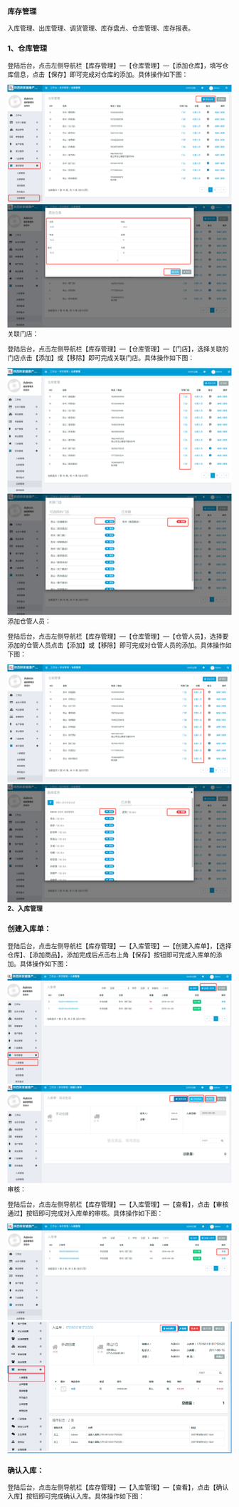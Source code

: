 ### 库存管理

入库管理、出库管理、调货管理、库存盘点、仓库管理、库存报表。

### 1、仓库管理

登陆后台，点击左侧导航栏【库存管理】—【仓库管理】—【添加仓库】，填写仓库信息，点击【保存】即可完成对仓库的添加。具体操作如下图：

![](/assets/WeChat2b155f89b7fc49b0bd98589ab3abaadf.png)![](/assets/WeChat0834d3d91842c64b518a854b9b9bf52c.png)关联门店：

登陆后台，点击左侧导航栏【库存管理】—【仓库管理】—【门店】，选择关联的门店点击【添加】或【移除】即可完成关联门店。具体操作如下图：

![](/assets/WeChatbe93024fa851c728eeb12ab1ede371fa.png)![](/assets/WeChat1e5867cd6a4ae629418c88ce223131f6.png)添加仓管人员：

登陆后台，点击左侧导航栏【库存管理】—【仓库管理】—【仓管人员】，选择要添加的仓管人员点击【添加】或【移除】即可完成对仓管人员的添加。具体操作如下图：

![](/assets/WeChat43eb59b121993105ff8e98e494975cd4.png)![](/assets/WeChat41d9463e26c0aff896b013a3562fde00.png)**2、入库管理**

### 创建入库单：

登陆后台，点击左侧导航栏【库存管理】—【入库管理】—【创建入库单】，【选择仓库】、【添加商品】，添加完成后点击右上角【保存】按钮即可完成入库单的添加。具体操作如下图：

![](/assets/WeChatdbe691b13a27c8c6b8c8870c2a7bba4b.png)![](/assets/WeChat2ea24b4c257fbcb959cccfb72189ce7e.png)审核：

登陆后台，点击左侧导航栏【库存管理】—【入库管理】—【查看】，点击【审核通过】按钮即可完成对入库单的审核。具体操作如下图：

![](/assets/WeChat2383bcce0ff6b0681728d8bccb7fa3b8.png)![](/assets/WeChatee6c1e204b1135aec15c2e19503b7ffa.png)

### 确认入库：

登陆后台，点击左侧导航栏【库存管理】—【入库管理】—【查看】，点击【确认入库】按钮即可完成确认入库。具体操作如下图：

